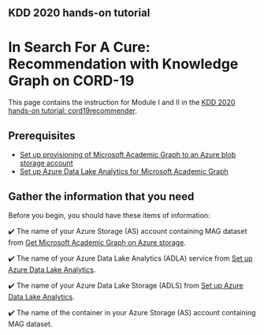 ## KDD 2020 hands-on tutorial
# In Search For A Cure: Recommendation with Knowledge Graph on CORD-19

This page contains the instruction for Module I and II in the [KDD 2020 hands-on tutorial: cord19recommender](https://kdd2020tutorial.github.io/cord19recommender/). 

## Prerequisites
* [Set up provisioning of Microsoft Academic Graph to an Azure blob storage account](https://docs.microsoft.com/en-us/academic-services/graph/get-started-setup-provisioning?branch=index-build-commands-launch)
* [Set up Azure Data Lake Analytics for Microsoft Academic Graph](https://docs.microsoft.com/en-us/academic-services/graph/get-started-setup-azure-data-lake-analytics?branch=index-build-commands-launch)

## Gather the information that you need

Before you begin, you should have these items of information:

  :heavy_check_mark:  The name of your Azure Storage (AS) account containing MAG dataset from [Get Microsoft Academic Graph on Azure storage](get-started-setup-provisioning.md#note-azure-storage-account-name-and-primary-key).

   :heavy_check_mark:  The name of your Azure Data Lake Analytics (ADLA) service from [Set up Azure Data Lake Analytics](get-started-setup-azure-data-lake-analytics.md#create-azure-data-lake-analytics-account).

   :heavy_check_mark:  The name of your Azure Data Lake Storage (ADLS) from [Set up Azure Data Lake Analytics](get-started-setup-azure-data-lake-analytics.md#create-azure-data-lake-analytics-account).

   :heavy_check_mark:  The name of the container in your Azure Storage (AS) account containing MAG dataset.
